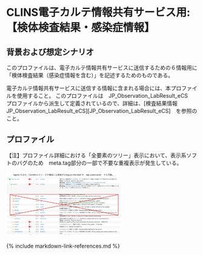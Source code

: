 
# CLINS電子カルテ情報共有サービス用: 【検体検査結果・感染症情報】

## 背景および想定シナリオ
このプロファイルは、電子カルテ情報共有サービスに送信するための６情報用に「検体検査結果（感染症情報を含む）」を記述するためのものである。


電子カルテ情報共有サービスに送信する情報に含まれる場合には、本プロファイルを使用すること。
このプロファイルは　JP_Observation_LabResult_eCS　プロファイルから派生して定義されているので、詳細は、[検査結果情報　JP_Observation_LabResult_eCS][JP_Observation_LabResult_eCS]　を参照のこと。


## プロファイル

【注】プロファイル詳細における「全要素のツリー」表示において、表示系ソフトのバグのため　meta.tag部分の一部で不要な重複表示が発生している。<br>

<img src="chouhukuNote.png" width="60%">

{% include markdown-link-references.md %}